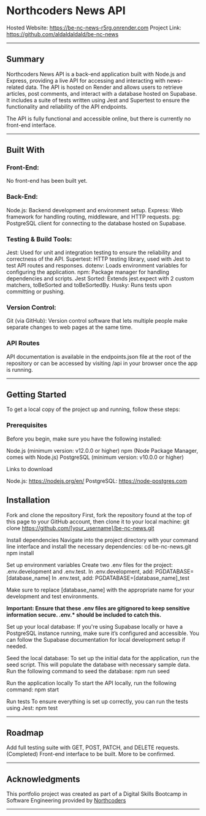 # Northcoders News API

Hosted Website: https://be-nc-news-r5rg.onrender.com
Project Link: https://github.com/aldaldaldald/be-nc-news

---

## Summary

Northcoders News API is a back-end application built with Node.js and Express, providing a live API for accessing and interacting with news-related data. The API is hosted on Render and allows users to retrieve articles, post comments, and interact with a database hosted on Supabase. It includes a suite of tests written using Jest and Supertest to ensure the functionality and reliability of the API endpoints.

The API is fully functional and accessible online, but there is currently no front-end interface.

---

## Built With

### Front-End:

No front-end has been built yet.

### Back-End:

Node.js: Backend development and environment setup.
Express: Web framework for handling routing, middleware, and HTTP requests.
pg: PostgreSQL client for connecting to the database hosted on Supabase.

### Testing & Build Tools:

Jest: Used for unit and integration testing to ensure the reliability and correctness of the API.
Supertest: HTTP testing library, used with Jest to test API routes and responses.
dotenv: Loads environment variables for configuring the application.
npm: Package manager for handling dependencies and scripts.
Jest Sorted: Extends jest.expect with 2 custom matchers, toBeSorted and toBeSortedBy.
Husky: Runs tests upon committing or pushing.

### Version Control:

Git (via GitHub): Version control software that lets multiple people make separate changes to web pages at the same time.

### API Routes

API documentation is available in the endpoints.json file at the root of the repository or can be accessed by visiting /api in your browser once the app is running.

---

## Getting Started

To get a local copy of the project up and running, follow these steps:

### Prerequisites

Before you begin, make sure you have the following installed:

Node.js (minimum version: v12.0.0 or higher)
npm (Node Package Manager, comes with Node.js)
PostgreSQL (minimum version: v10.0.0 or higher)

Links to download

Node.js: https://nodejs.org/en/
PostgreSQL: https://node-postgres.com

## Installation

Fork and clone the repository
First, fork the repository found at the top of this page to your GitHub account, then clone it to your local machine:
git clone https://github.com/[your_username]/be-nc-news.git

Install dependencies
Navigate into the project directory with your command line interface and install the necessary dependencies:
cd be-nc-news.git
npm install

Set up environment variables
Create two .env files for the project: .env.development and .env.test.
In .env.development, add: PGDATABASE=[database_name]
In .env.test, add: PGDATABASE=[database_name]\_test

Make sure to replace [database_name] with the appropriate name for your development and test environments.

**Important: Ensure that these .env files are gitignored to keep sensitive information secure. .env.\* should be included to catch this.**

Set up your local database:
If you're using Supabase locally or have a PostgreSQL instance running, make sure it’s configured and accessible. You can follow the Supabase documentation for local development setup if needed.

Seed the local database:
To set up the initial data for the application, run the seed script. This will populate the database with necessary sample data.
Run the following command to seed the database:
npm run seed

Run the application locally
To start the API locally, run the following command:
npm start

Run tests
To ensure everything is set up correctly, you can run the tests using Jest:
npm test

---

## Roadmap

Add full testing suite with GET, POST, PATCH, and DELETE requests. (Completed)
Front-end interface to be built.
More to be confirmed.

---

## Acknowledgments

This portfolio project was created as part of a Digital Skills Bootcamp in Software Engineering provided by [Northcoders](https://northcoders.com/)

---
